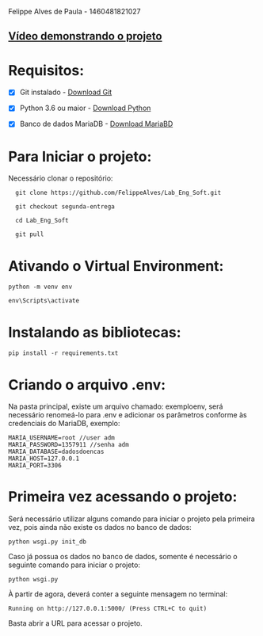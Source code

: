 Felippe Alves de Paula - 1460481821027

## <a href=https://youtu.be/GW0195UURgg> Vídeo demonstrando o projeto</a>

# Requisitos:

- [x] Git instalado - <a href=https://git-scm.com/downloads/>Download Git</a>

- [x] Python 3.6 ou maior - <a href=https://www.python.org/downloads/>Download Python</a>

- [x] Banco de dados MariaDB - <a href=https://mariadb.org/download/>Download MariaBD</a>

# Para Iniciar o projeto:
Necessário clonar o repositório:

```
  git clone https://github.com/FelippeAlves/Lab_Eng_Soft.git
  
  git checkout segunda-entrega
  
  cd Lab_Eng_Soft

  git pull
```

# Ativando o Virtual Environment:

```
python -m venv env

env\Scripts\activate
```

# Instalando as bibliotecas:

```
pip install -r requirements.txt
```

# Criando o arquivo .env:

Na pasta principal, existe um arquivo chamado: exemploenv, será necessário renomeá-lo para .env e adicionar os parâmetros conforme às credenciais do MariaDB, exemplo:

```
MARIA_USERNAME=root //user adm
MARIA_PASSWORD=1357911 //senha adm
MARIA_DATABASE=dadosdoencas
MARIA_HOST=127.0.0.1
MARIA_PORT=3306
```
# Primeira vez acessando o projeto:

Será necessário utilizar alguns comando para iniciar o projeto pela primeira vez, pois ainda não existe os dados no banco de dados:

```
python wsgi.py init_db
```

Caso já possua os dados no banco de dados, somente é necessário o seguinte comando para iniciar o projeto:

```
python wsgi.py
```

À partir de agora, deverá conter a seguinte mensagem no terminal:

```
Running on http://127.0.0.1:5000/ (Press CTRL+C to quit)
```

Basta abrir a URL para acessar o projeto.
